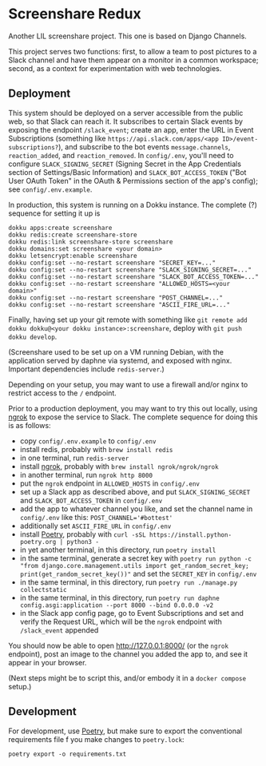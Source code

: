 Screenshare Redux
=================

Another LIL screenshare project. This one is based on Django Channels.

This project serves two functions: first, to allow a team to post
pictures to a Slack channel and have them appear on a monitor in a
common workspace; second, as a context for experimentation with web
technologies.

Deployment
----------

This system should be deployed on a server accessible from the public
web, so that Slack can reach it. It subscribes to certain Slack events
by exposing the endpoint `/slack_event`; create an app, enter the URL
in Event Subscriptions (something like
`https://api.slack.com/apps/<app ID>/event-subscriptions?`), and
subscribe to the bot events `message.channels`, `reaction_added`, and
`reaction_removed`. In `config/.env`, you'll need to configure
`SLACK_SIGNING_SECRET` (Signing Secret in the App Credentials section
of Settings/Basic Information) and `SLACK_BOT_ACCESS_TOKEN` ("Bot User
OAuth Token" in the OAuth & Permissions section of the app's config);
see `config/.env.example`.

In production, this system is running on a Dokku instance. The
complete (?) sequence for setting it up is

```
dokku apps:create screenshare
dokku redis:create screenshare-store
dokku redis:link screenshare-store screenshare
dokku domains:set screenshare <your domain>
dokku letsencrypt:enable screenshare
dokku config:set --no-restart screenshare "SECRET_KEY=..."
dokku config:set --no-restart screenshare "SLACK_SIGNING_SECRET=..."
dokku config:set --no-restart screenshare "SLACK_BOT_ACCESS_TOKEN=..."
dokku config:set --no-restart screenshare "ALLOWED_HOSTS=<your domain>"
dokku config:set --no-restart screenshare "POST_CHANNEL=..."
dokku config:set --no-restart screenshare "ASCII_FIRE_URL=..."
```

Finally, having set up your git remote with something like `git remote
add dokku dokku@<your dokku instance>:screenshare`, deploy with `git
push dokku develop`.

(Screenshare used to be set up on a VM running Debian, with the
application served by daphne via systemd, and exposed with
nginx. Important dependencies include `redis-server`.)

Depending on your setup, you may want to use a firewall and/or nginx
to restrict access to the `/` endpoint.

Prior to a production deployment, you may want to try this out
locally, using [ngrok](https://ngrok.com/) to expose the service to
Slack. The complete sequence for doing this is as follows:

- copy `config/.env.example` to `config/.env`
- install redis, probably with `brew install redis`
- in one terminal, run `redis-server`
- install [ngrok](https://ngrok.com/), probably with `brew install
  ngrok/ngrok/ngrok`
- in another terminal, run `ngrok http 8000`
- put the `ngrok` endpoint in `ALLOWED_HOSTS` in `config/.env`
- set up a Slack app as described above, and put
  `SLACK_SIGNING_SECRET` and `SLACK_BOT_ACCESS_TOKEN` in `config/.env`
- add the app to whatever channel you like, and set the channel name
  in `config/.env` like this: `POST_CHANNEL='#bottest'`
- additionally set `ASCII_FIRE_URL` in `config/.env`
- install [Poetry](https://python-poetry.org/), probably with `curl
  -sSL https://install.python-poetry.org | python3 -`
- in yet another terminal, in this directory, run `poetry install`
- in the same terminal, generate a secret key with `poetry run python
  -c "from django.core.management.utils import get_random_secret_key;
  print(get_random_secret_key())"` and set the `SECRET_KEY` in
  `config/.env`
- in the same terminal, in this directory, run `poetry run ./manage.py collectstatic`
- in the same terminal, in this directory, run `poetry run
  daphne config.asgi:application --port 8000 --bind 0.0.0.0 -v2`
- in the Slack app config page, go to Event Subscriptions and set and
  verify the Request URL, which will be the `ngrok` endpoint with
  `/slack_event` appended

You should now be able to open http://127.0.0.1:8000/ (or the `ngrok`
endpoint), post an image to the channel you added the app to, and see
it appear in your browser.

(Next steps might be to script this, and/or embody it in a `docker
compose` setup.)

Development
-----------

For development, use [Poetry](https://python-poetry.org/), but make
sure to export the conventional requirements file f you make changes
to `poetry.lock`:

    poetry export -o requirements.txt
